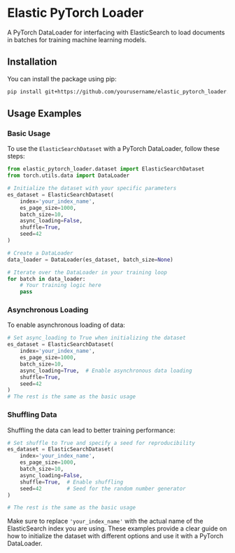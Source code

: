 # Elastic PyTorch Loader

A PyTorch DataLoader for interfacing with ElasticSearch to load documents in batches for training machine learning models.

## Installation

You can install the package using pip:

```bash
pip install git+https://github.com/yourusername/elastic_pytorch_loader.git
```
## Usage Examples

### Basic Usage

To use the `ElasticSearchDataset` with a PyTorch DataLoader, follow these steps:

```python
from elastic_pytorch_loader.dataset import ElasticSearchDataset
from torch.utils.data import DataLoader

# Initialize the dataset with your specific parameters
es_dataset = ElasticSearchDataset(
    index='your_index_name',
    es_page_size=1000,
    batch_size=10,
    async_loading=False,
    shuffle=True,
    seed=42
)

# Create a DataLoader
data_loader = DataLoader(es_dataset, batch_size=None)

# Iterate over the DataLoader in your training loop
for batch in data_loader:
    # Your training logic here
    pass
```

### Asynchronous Loading

To enable asynchronous loading of data:

```python
# Set async_loading to True when initializing the dataset
es_dataset = ElasticSearchDataset(
    index='your_index_name',
    es_page_size=1000,
    batch_size=10,
    async_loading=True,  # Enable asynchronous data loading
    shuffle=True,
    seed=42
)
# The rest is the same as the basic usage
```

### Shuffling Data

Shuffling the data can lead to better training performance:

```python
# Set shuffle to True and specify a seed for reproducibility
es_dataset = ElasticSearchDataset(
    index='your_index_name',
    es_page_size=1000,
    batch_size=10,
    async_loading=False,
    shuffle=True,  # Enable shuffling
    seed=42        # Seed for the random number generator
)

# The rest is the same as the basic usage
```

Make sure to replace `'your_index_name'` with the actual name of the ElasticSearch index you are using. These examples provide a clear guide on how to initialize the dataset with different options and use it with a PyTorch DataLoader.